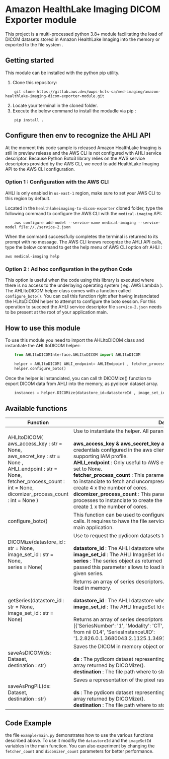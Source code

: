 # Amazon HealthLake Imaging DICOM Exporter module

This project is a multi-processed python 3.8+ module facilitating the load of DICOM datasets stored in Amazon HealthLake Imaging into the memory or exported to the file system .

## Getting started

This module can be installed with the python pip utility. 

1. Clone this repository:
```terminal
    git clone https://gitlab.aws.dev/wwps-hcls-sa/med-imaging/amazon-healthlake-imaging-dicom-exporter-module.git
```
2. Locate your terminal in the cloned folder.
3. Execute the below command to install the modudle via pip :
```terminal
    pip install .
```

## Configure then env to recognize the AHLI API 
At the moment this code sample is released Amazon HealthLake Imaging is still in preview release and the AWS CLI is not configured with AHLI service descriptor. Because Python Boto3 library relies on the AWS service descriptors provided by the AWS CLI, we need to add HealthLake Imaging API to the AWS CLI configuration. 

### Option 1 : Configuration with the AWS CLI
AHLI is only enabled in `us-east-1` region, make sure to set your AWS CLI to this region by default. 

Located in the `healthlakeimaging-to-dicom-exporter` cloned folder, type the following command to configure the AWS CLI with the `medical-imaging` API:
```
    aws configure add-model --service-name medical-imaging --service-model file://./service-2.json
```
When the command successfully completes the terminal is returned to its prompt with no message. The AWS CLI knows recognize the AHLI API calls, type the below command to get the help menu of AWS CLI option ofr AHLI :

```
aws medical-imaging help
```

### Option 2 : Ad hoc configuration in the python Code
This option is useful when the code using this library is executed where there is no access to the underlaying operating system ( eg. AWS Lambda ). The AHLItoDICOM helper class comes with a function called `configure_boto()`. You can call this function right after having instanciated the HLItoDICOM helper to attempt to configure the boto session. For this operation to succeed the AHLI service descriptor file `service-2.json` needs to be present at the root of your application main.


## How to use this module

To use this module you need to import the AHLItoDICOM class and instantiate the AHLItoDICOM helper:

```python
    from AHLItoDICOMInterface.AHLItoDICOM import AHLItoDICOM

    helper = AHLItoDICOM( AHLI_endpoint= AHLIEndpoint , fetcher_process_count=fetcher_count , dicomizer_process_count=dicomizer_count)
    helper.configure_boto()
```

Once the helper is instanciated, you can call th DICOMize() function to export DICOM data from AHLI into the memory, as pydicom dataset array. 

```python 
    instances = helper.DICOMize(datastore_id=datastoreId , image_set_id=imageSetId)
```

## Available functions

|Function|Description|
|--------|-----------|
AHLItoDICOM(<br>aws_access_key : str =  None,<br> aws_secret_key : str = None ,<br>AHLI_endpoint : str = None,<br> fetcher_process_count : int = None,<br> dicomizer_process_count : int = None )| Use to instantiate the helper. All paraneters are non-mandatory.<br><br> <b>aws_access_key & aws_secret_key and</b>  : Can be used if there is no default credentials configured in the aws client, or if the code runs in an environment not supporting IAM profile.<br> <b>AHLI_endpoint</b> : Only useful to AWS employees. Other users should let this value set to None.<br><b>fetcher_process_count</b> : This parameter defines the number of fetcher processes to instanciate to fetch and uncompress the frames. By default the module will create 4 x the number of cores.<br><b>dicomizer_process_count</b> : This parameter defines the number of DICOMizer processes to instanciate to create the pydicom datasets. By default the module will create 1 x the number of cores.|
| configure_boto()| This function can be used to configure the boto3 module to recognize the AHLI API calls. It requires to have the file service-2.json present int the same folder as your main application.|
|DICOMize(datastore_id : str = None,<br>image_set_id : str = None,<br>series = None)| Use to request the pydicom datasets to be loaded in memory. <br><br><b>datastore_id</b> : The AHLI datastore where the ImageSet is stored.<br><b>image_set_id</b> : The AHLI ImageSet Id of the image collection requested.<br><b>series</b> : The series object as returned by the getSeries() function , see below. If passed this parameter allows to load in memory only the pydicom datasets for this given series.|
|getSeries(datastore_id : str = None,<br>image_set_id : str = None)| Returns an array of series descriptors. Can be useful to decide whihc series to later load in memory. <br><br><b>datastore_id</b> : The AHLI datastore where the ImageSet is stored.<br><b>image_set_id</b> : The AHLI ImageSet Id of the image collection requested.<br><br>Returns an array of series descriptors like his :<br>[{'SeriesNumber': '1', 'Modality': 'CT', 'SeriesDescription': 'CT series for liver tumor from nii 014', 'SeriesInstanceUID': '1.2.826.0.1.3680043.2.1125.1.34918616334750294149839565085991567'}]|
|saveAsDICOM(ds: Dataset,<br>destination : str)| Saves the DICOM in memory object on the filesystem destination.<br><br><b>ds</b> : The pydicom dataset representing the instance. Mostly one instance of the array returned by DICOMize().<br><b>destination</b> : The file path where to store the DIOCM P10 file.|
|saveAsPngPIL(ds: Dataset,<br>destination : str)| Saves a representation of the pixel raster of one instance on the filesystem as PNG.<br><br><b>ds</b> : The pydicom dataset representing the instance. Mostly one instance of the array returned by DICOMize().<br><b>destination</b> : The file path where to store the PNG file.|

## Code Example

the file `example/main.py` demonstrates how to use the various functions described above. To use it modifiy the `datastoreId` and the `imageSetId` variables in the main function. You can also experiment by changing the `fetcher_count` and `dicomizer_count` parameters for better performance.